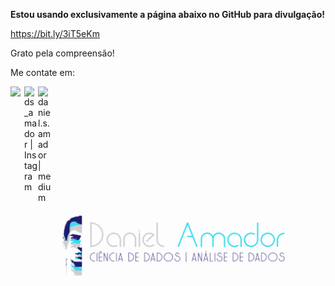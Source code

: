 **Estou usando exclusivamente a página abaixo no GitHub para divulgação!**

https://bit.ly/3iT5eKm

Grato pela compreensão!


Me contate em:

[<img align="left"  width="22px" src="https://cdn.jsdelivr.net/npm/simple-icons@3.4.0/icons/linkedin.svg" />](https://www.linkedin.com/in/daniel-sousa-amador)

[<img align="left" alt="ds_amador | Instagram" width="22px" src="https://cdn.jsdelivr.net/npm/simple-icons@v3/icons/instagram.svg" />](https://www.instagram.com/ds_amador/)

[<img align="left" alt="daniel.s.amador | medium" width="22px" src="https://cdn.jsdelivr.net/npm/simple-icons@3.4.0/icons/medium.svg" />](https://daniel-s-amador.medium.com/)

<br />
<br />
<br />


<p align="center">
  <img src="https://github.com/amadords/Portfolio/blob/master/github.png" >
</p>


<br />
